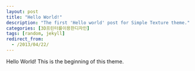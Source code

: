 ```yaml
---
layout: post
title: "Hello World!"
description: "The first 'Hello world' post for Simple Texture theme."
categories: [3D프린터를이용한디자인]
tags: [random, jekyll]
redirect_from:
  - /2013/04/22/
---
```

Hello World! This is the beginning of this theme.
